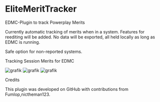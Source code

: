 # EliteMeritTracker
EDMC-Plugin to track Powerplay Merits

Currently automatic tracking of merits when in a system. Features for reediting will be added. 
No data will be exported, all held locally as long as EDMC is running.

Safe option for non-reported systems.


Tracking Session Merits for EDMC

![grafik](https://github.com/user-attachments/assets/459f3422-ade1-4080-bf13-b4a486e78883)
![grafik](https://github.com/user-attachments/assets/58ba5e65-2a8d-48a6-8b0a-eb59c7eac6d9)
![grafik](https://github.com/user-attachments/assets/b9aae0a1-4ef8-43d9-8457-545c91d3f213)

Credits

This plugin was developed on GitHub with contributions from Fumlop,nictheman123.
